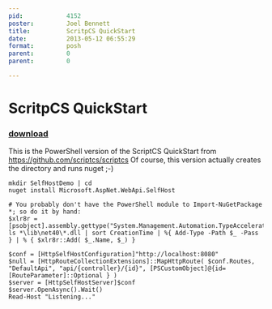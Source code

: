 ```yaml
---
pid:            4152
poster:         Joel Bennett
title:          ScritpCS QuickStart
date:           2013-05-12 06:55:29
format:         posh
parent:         0
parent:         0

---
```


# ScritpCS QuickStart

### [download](4152.ps1)

This is the PowerShell version of the ScriptCS QuickStart from https://github.com/scriptcs/scriptcs
Of course, this version actually creates the directory and runs nuget ;-)

```posh
mkdir SelfHostDemo | cd
nuget install Microsoft.AspNet.WebApi.SelfHost

# You probably don't have the PowerShell module to Import-NuGetPackage *; so do it by hand:
$xlr8r = [psobject].assembly.gettype("System.Management.Automation.TypeAccelerators")
ls *\lib\net40\*.dll | sort CreationTime | %{ Add-Type -Path $_ -Pass } | % { $xlr8r::Add( $_.Name, $_) }

$conf = [HttpSelfHostConfiguration]"http://localhost:8080"
$null = [HttpRouteCollectionExtensions]::MapHttpRoute( $conf.Routes, "DefaultApi", "api/{controller}/{id}", [PSCustomObject]@{id= [RouteParameter]::Optional } )
$server = [HttpSelfHostServer]$conf
$server.OpenAsync().Wait()
Read-Host "Listening..."

```
